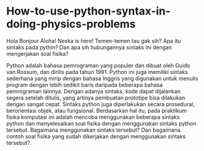 # How-to-use-python-syntax-in-doing-physics-problems
Hola Bonjour Aloha! Neska is here! Temen-temen tau gak sih? Apa itu sintaks pada pythin? Dan apa sih hubungannya sintaks ini dengan mengerjakan soal fisika?


Python adalah bahasa pemrograman yang populer dan dibuat oleh Guido van Rossum, dan dirilis pada tahun 1991. 
Python ini juga memiliki sintaks sederhana yang mirip dengan bahasa Inggris yang digunakan untuk menulis program dengan lebih sedikit baris daripada beberapa bahasa pemrograman lainnya.
Dengan adanya sintaks, kode dapat dijalankan segera setelah ditulis, yang artinya pembuatan prototipe bisa dilakukan dengan sangat cepat.
Sintaks python juga diperlakukan secara prosedural, berorientasi objek, atau fungsional.
Berdasarkan hal itu, pada praktikum fisika komputasi ini adalah mencoba menggunakan beberapa sintaks python dan menyelesaikan soal fisika dengan menggunakan sintaks python tersebut. Bagaimana menggunakan sintaks tersebut? Dan bagaimana contoh soal fisika yang sudah dikerjakan dengan menggunakan sintaks tersebut?.
